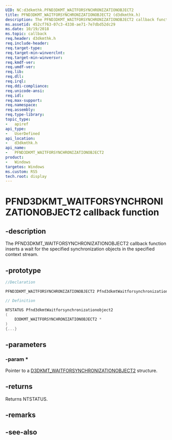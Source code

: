 ```yaml
---
UID: NC:d3dkmthk.PFND3DKMT_WAITFORSYNCHRONIZATIONOBJECT2
title: PFND3DKMT_WAITFORSYNCHRONIZATIONOBJECT2 (d3dkmthk.h)
description: The PFND3DKMT_WAITFORSYNCHRONIZATIONOBJECT2 callback function inserts a wait for the specified synchronization objects in the specified context stream.
ms.assetid: 452cf763-07c3-4338-ae71-7e7dbd52dc29
ms.date: 10/19/2018
ms.topic: callback
req.header: d3dkmthk.h
req.include-header:
req.target-type:
req.target-min-winverclnt:
req.target-min-winversvr:
req.kmdf-ver:
req.umdf-ver:
req.lib:
req.dll:
req.irql: 
req.ddi-compliance:
req.unicode-ansi:
req.idl:
req.max-support:
req.namespace:
req.assembly:
req.type-library: 
topic_type: 
-	apiref
api_type: 
-	UserDefined
api_location: 
-	d3dkmthk.h
api_name: 
-	PFND3DKMT_WAITFORSYNCHRONIZATIONOBJECT2
product:
-	Windows
targetos: Windows
ms.custom: RS5
tech.root: display
---
```


# PFND3DKMT_WAITFORSYNCHRONIZATIONOBJECT2 callback function

## -description

The PFND3DKMT_WAITFORSYNCHRONIZATIONOBJECT2 callback function inserts a wait for the specified synchronization objects in the specified context stream.

## -prototype

```cpp
//Declaration

PFND3DKMT_WAITFORSYNCHRONIZATIONOBJECT2 Pfnd3dkmtWaitforsynchronizationobject2; 

// Definition

NTSTATUS Pfnd3dkmtWaitforsynchronizationobject2 
(
	D3DKMT_WAITFORSYNCHRONIZATIONOBJECT2 *
)
{...}

```

## -parameters

### -param * 

Pointer to a [D3DKMT_WAITFORSYNCHRONIZATIONOBJECT2](ns-d3dkmthk-_d3dkmt_waitforsynchronizationobject2.md) structure.

## -returns

Returns NTSTATUS.


## -remarks




## -see-also
